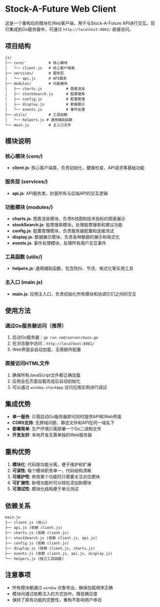 # Stock-A-Future Web Client

这是一个重构后的模块化Web客户端，用于与Stock-A-Future API进行交互。现已集成到Go服务器中，可通过 `http://localhost:8081/` 直接访问。

## 项目结构

```
js/
├── core/           # 核心模块
│   └── client.js   # 核心客户端类
├── services/       # 服务层
│   └── api.js      # API服务
├── modules/        # 功能模块
│   ├── charts.js           # 图表渲染
│   ├── stockSearch.js      # 股票搜索
│   ├── config.js           # 配置管理
│   ├── display.js          # 数据展示
│   └── events.js           # 事件处理
├── utils/          # 工具函数
│   └── helpers.js # 通用辅助函数
└── main.js         # 主入口文件
```

## 模块说明

### 核心模块 (core/)

- **client.js**: 核心客户端类，负责初始化、健康检查、API请求等基础功能

### 服务层 (services/)

- **api.js**: API服务类，封装所有与后端API的交互逻辑

### 功能模块 (modules/)

- **charts.js**: 图表渲染模块，负责K线图和技术指标的图表展示
- **stockSearch.js**: 股票搜索模块，处理股票搜索和建议功能
- **config.js**: 配置管理模块，负责服务器配置和连接测试
- **display.js**: 数据展示模块，负责各种数据的展示和格式化
- **events.js**: 事件处理模块，处理所有用户交互事件

### 工具函数 (utils/)

- **helpers.js**: 通用辅助函数，包含防抖、节流、格式化等实用工具

### 主入口 (main.js)

- **main.js**: 应用主入口，负责初始化所有模块和协调它们之间的交互

## 使用方法

### 通过Go服务器访问（推荐）
1. 启动Go服务器：`go run cmd/server/main.go`
2. 在浏览器中访问：`http://localhost:8081/`
3. Web界面会自动加载，无需额外配置

### 直接访问HTML文件
1. 确保所有JavaScript文件都正确加载
2. 应用会在页面加载完成后自动初始化
3. 可以通过 `window.stockApp` 访问应用实例进行调试

## 集成优势

- **单一服务**: 只需启动Go服务器即可同时提供API和Web界面
- **CORS支持**: 无跨域问题，静态文件和API在同一域名下
- **部署简单**: 生产环境只需部署一个Go二进制文件
- **开发友好**: 本地开发无需单独的Web服务器

## 重构优势

1. **模块化**: 代码按功能分离，便于维护和扩展
2. **可读性**: 每个模块职责单一，代码结构清晰
3. **可维护性**: 修改某个功能时只需要关注对应模块
4. **可扩展性**: 新增功能时可以轻松添加新模块
5. **可测试性**: 模块化结构便于单元测试

## 依赖关系

```
main.js
├── client.js (核心)
├── api.js (依赖 client.js)
├── charts.js (依赖 client.js)
├── stockSearch.js (依赖 client.js, api.js)
├── config.js (依赖 client.js)
├── display.js (依赖 client.js, charts.js)
├── events.js (依赖 client.js, api.js, display.js)
└── helpers.js (独立工具函数)
```

## 注意事项

- 所有模块都通过 `window` 对象导出，确保加载顺序正确
- 模块间通过依赖注入的方式协作，降低耦合度
- 保持了原有功能的完整性，重构不影响用户体验
